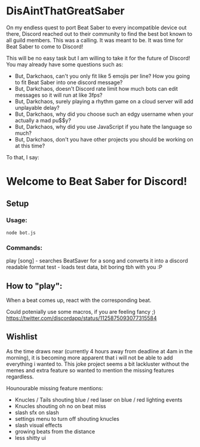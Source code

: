 # DisAintThatGreatSaber
On my endless quest to port Beat Saber to every incompatible device out there, Discord reached out to their community to find the best bot known to all guild members. This was a calling. It was meant to be. It was time for Beat Saber to come to Discord! 



This will be no easy task but I am willing to take it for the future of Discord! You may already have some questions such as:
- But, Darkchaos, can't you only fit like 5 emojis per line? How you going to fit Beat Saber into one discord message?
- But, Darkchaos, doesn't Discord rate limit how much bots can edit messages so it will run at like 3fps?
- But, Darkchaos, surely playing a rhythm game on a cloud server will add unplayable delay?
- But, Darkchaos, why did you choose such an edgy username when your actually a mad pu$$y?
- But, Darkchaos, why did you use JavaScript if you hate the language so much?
- But, Darkchaos, don't you have other projects you should be working on at this time?




To that, I say:

# Welcome to Beat Saber for Discord!

## Setup

### Usage:
```
node bot.js
```

### Commands:
play [song] - searches BeatSaver for a song and converts it into a discord readable format
test - loads test data, bit boring tbh with you :P

## How to "play":
When a beat comes up, react with the corresponding beat.

Could potenially use some macros, if you are feeling fancy ;) https://twitter.com/discordapp/status/1125875093077315584

## Wishlist
As the time draws near (currently 4 hours away from deadline at 4am in the morning), it is becoming more apparent that i will not be able to add everything i wanted to. This joke project seems a bit lackluster without the memes and extra feature so wanted to mention the missing features regardless.

Hounourable missing feature mentions:
- Knucles / Tails shouting blue / red laser on blue / red lighting events
- Knucles shouting oh no on beat miss
- slash sfx on slash
- settings menu to turn off shouting knucles
- slash visual effects
- growing beats from the distance
- less shitty ui
